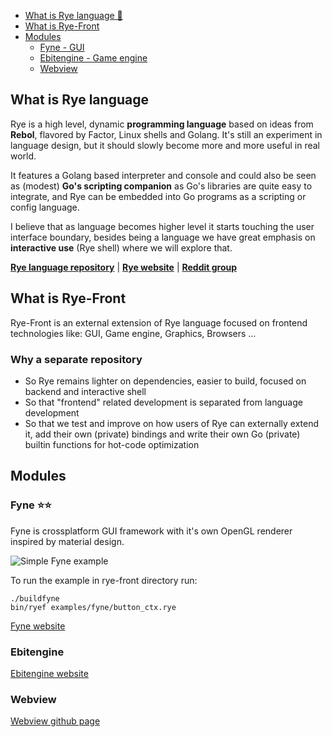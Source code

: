 - [What is Rye language 🌾](#what-is-rye-language-)
- [What is Rye-Front](#what-is-rye-front)
- [Modules](#modules)
  - [Fyne - GUI](fyne-gui)
  - [Ebitengine - Game engine](Ebitengine-game-engine)
  - [Webview](Webview)

## What is Rye language

Rye is a high level, dynamic **programming language** based on ideas from **Rebol**, flavored by
Factor, Linux shells and Golang. It's still an experiment in language design, but it should slowly become more and
more useful in real world.

It features a Golang based interpreter and console and could also be seen as (modest) **Go's scripting companion** as
Go's libraries are quite easy to integrate, and Rye can be embedded into Go programs as a scripting or config language.

I believe that as language becomes higher level it starts touching the user interface boundary, besides being a language
we have great emphasis on **interactive use** (Rye shell) where we will explore that.

**[Rye language repository](https://github.com/refaktor/rye)** | **[Rye website](https://ryelang.org/)** | **[Reddit group](https://reddit.com/r/ryelang/)**

## What is Rye-Front

Rye-Front is an external extension of Rye language focused on frontend technologies like: GUI, Game engine, Graphics, Browsers ...

### Why a separate repository

 * So Rye remains lighter on dependencies, easier to build, focused on backend and interactive shell
 * So that "frontend" related development is separated from language development
 * So that we test and improve on how users of Rye can externally extend it, add their own (private) bindings and write their own Go (private) builtin functions for hot-code optimization

## Modules

### Fyne ⭐⭐

Fyne is crossplatform GUI framework with it's own OpenGL renderer inspired by material design.

![Simple Fyne example](https://ryelang.org/rye-fyne-1.png)

To run the example in rye-front directory run:

```
./buildfyne
bin/ryef examples/fyne/button_ctx.rye
```

[Fyne website](https://fyne.io)

### Ebitengine

[Ebitengine website](https://ebitengine.org)

### Webview

[Webview github page](https://github.com/webview/webview)


